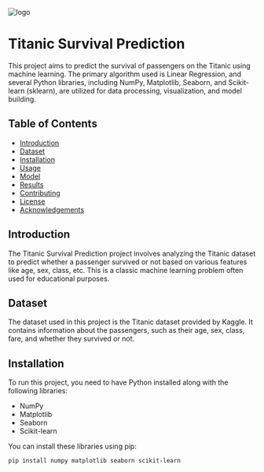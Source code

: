 ![logo](![logo](https://user-images.githubusercontent.com/74038190/221352995-5ac18bdf-1a19-4f99-bbb6-77559b220470.gif))
# Titanic Survival Prediction

This project aims to predict the survival of passengers on the Titanic using machine learning. The primary algorithm used is Linear Regression, and several Python libraries, including NumPy, Matplotlib, Seaborn, and Scikit-learn (sklearn), are utilized for data processing, visualization, and model building.

## Table of Contents
- [Introduction](#introduction)
- [Dataset](#dataset)
- [Installation](#installation)
- [Usage](#usage)
- [Model](#model)
- [Results](#results)
- [Contributing](#contributing)
- [License](#license)
- [Acknowledgements](#acknowledgements)

## Introduction
The Titanic Survival Prediction project involves analyzing the Titanic dataset to predict whether a passenger survived or not based on various features like age, sex, class, etc. This is a classic machine learning problem often used for educational purposes.

## Dataset
The dataset used in this project is the Titanic dataset provided by Kaggle. It contains information about the passengers, such as their age, sex, class, fare, and whether they survived or not.

## Installation
To run this project, you need to have Python installed along with the following libraries:

- NumPy
- Matplotlib
- Seaborn
- Scikit-learn

You can install these libraries using pip:

```bash
pip install numpy matplotlib seaborn scikit-learn
